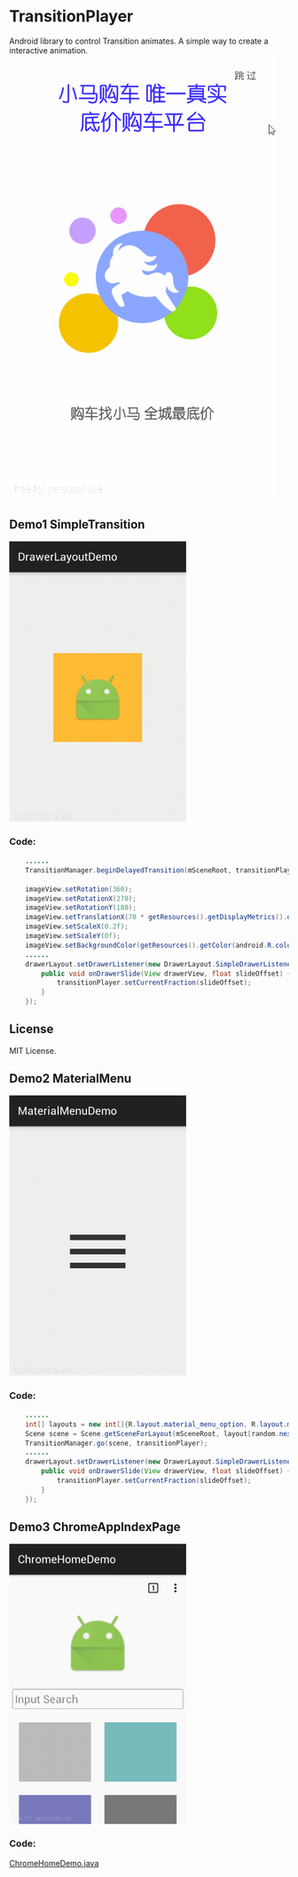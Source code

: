 # TransitionPlayer
Android library to control Transition animates. A simple way to create a interactive animation.
![image](demo/demo_xiaoma_intro.gif)

## Demo1 SimpleTransition
![image](demo/demo_drawerlayout.gif)
### Code:
```java
    ......
    TransitionManager.beginDelayedTransition(mSceneRoot, transitionPlayer);

    imageView.setRotation(360);
    imageView.setRotationX(270);
    imageView.setRotationY(180);
    imageView.setTranslationX(70 * getResources().getDisplayMetrics().density);
    imageView.setScaleX(0.2f);
    imageView.setScaleY(0f);
    imageView.setBackgroundColor(getResources().getColor(android.R.color.holo_blue_bright));
    ......
    drawerLayout.setDrawerListener(new DrawerLayout.SimpleDrawerListener() {
        public void onDrawerSlide(View drawerView, float slideOffset) {
            transitionPlayer.setCurrentFraction(slideOffset);
        }
    });
```

## License

MIT License.

## Demo2 MaterialMenu
![image](demo/demo_menu.gif)
### Code:
```java
    ......
    int[] layouts = new int[]{R.layout.material_menu_option, R.layout.material_menu_back, R.layout.material_menu_y};
    Scene scene = Scene.getSceneForLayout(mSceneRoot, layout[random.nextInt(layouts.length)], context);
    TransitionManager.go(scene, transitionPlayer);
    ......
    drawerLayout.setDrawerListener(new DrawerLayout.SimpleDrawerListener() {
        public void onDrawerSlide(View drawerView, float slideOffset) {
            transitionPlayer.setCurrentFraction(slideOffset);
        }
    });
```



## Demo3 ChromeAppIndexPage
![image](demo/demo_chrome_home.gif)
### Code:
[ChromeHomeDemo.java](demo/src/main/java/com/linfaxin/transitionplayer/demo/ChromeHomeDemo.java)

